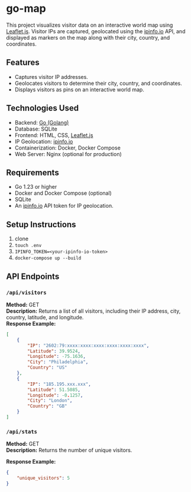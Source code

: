 # go-map

This project visualizes visitor data on an interactive world map using [Leaflet.js](https://leafletjs.com/). Visitor IPs are captured, geolocated using the [ipinfo.io](https://ipinfo.io) API, and displayed as markers on the map along with their city, country, and coordinates.

## Features
- Captures visitor IP addresses.
- Geolocates visitors to determine their city, country, and coordinates.
- Displays visitors as pins on an interactive world map.

## Technologies Used
- Backend: [Go (Golang)](https://go.dev/)
- Database: SQLite
- Frontend: HTML, CSS, [Leaflet.js](https://leafletjs.com/)
- IP Geolocation: [ipinfo.io](https://ipinfo.io)
- Containerization: Docker, Docker Compose
- Web Server: Nginx (optional for production)

## Requirements
- Go 1.23 or higher
- Docker and Docker Compose (optional)
- SQLite
- An [ipinfo.io](https://ipinfo.io) API token for IP geolocation.

## Setup Instructions

1. clone
2. `touch .env`
3. `IPINFO_TOKEN=<your-ipinfo-io-token>`
4. `docker-compose up --build`


## API Endpoints

### `/api/visitors`
**Method:** GET  
**Description:** Returns a list of all visitors, including their IP address, city, country, latitude, and longitude.  
**Response Example:**
```json
[
    {
        "IP": "2602:79:xxxx:xxxx:xxxx:xxxx:xxxx:xxxx",
        "Latitude": 39.9524,
        "Longitude": -75.1636,
        "City": "Philadelphia",
        "Country": "US"
    },
    {
        "IP": "185.195.xxx.xxx",
        "Latitude": 51.5085,
        "Longitude": -0.1257,
        "City": "London",
        "Country": "GB"
    }
]
```

### `/api/stats`
**Method:** GET  
**Description:** Returns the number of unique visitors.  

**Response Example:**
```json
{
    "unique_visitors": 5
}

